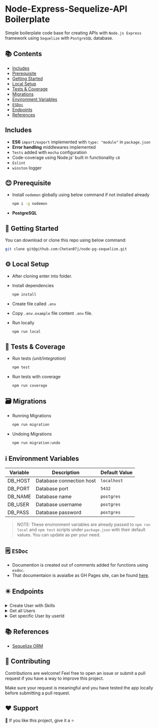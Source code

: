 # Node-Express-Sequelize-API Boilerplate <!-- omit in toc -->

Simple boilerplate code base for creating APIs with `Node.js Express` framework using `Sequelize` with `PostgreSQL` database.

## 📚 Contents <!-- omit in toc -->

- [Includes](#includes)
- [Prerequisite](#prerequisite)
- [Getting Started](#getting-started)
- [Local Setup](#local-setup)
- [Tests \& Coverage](#tests--coverage)
- [Migrations](#migrations)
- [Environment Variables](#environment-variables)
- [`ESDoc`](#esdoc)
- [Endpoints](#endpoints)
- [References](#references)

## Includes

- **ES6** `import/export` implemented with `type: "module"` in `package.json`
- **Error handling** middlewares implemented
- `Tests` added with `mocha` configuration
- Code-coverage using Node.js' built in functionality `c8`
- `Eslint`
- `winston` logger

## 😊 Prerequisite

- Install `nodemon` globally using below command if not installed already

  ```sh
  npm i -g nodemon
  ```

- **PostgreSQL**

## 🚀 Getting Started

You can download or clone this repo using below command:

```sh
git clone git@github.com:Chetan07j/node-pg-sequelize.git
```

## ⚙️ Local Setup

- After cloning enter into folder.
- Install dependencies

  ```sh
  npm install
  ```

- Create file called `.env`
- Copy `.env.example` file content `.env` file.

- Run locally

  ```sh
  npm run local
  ```

## 🧪 Tests & Coverage

- Run tests *(unit/integration)*

  ```sh
  npm test
  ```

- Run tests with coverage

  ```sh
  npm run coverage
  ```

## 🗃️ Migrations

- Running Migrations

  ```sh
  npm run migration
  ```

- Undoing Migrations

  ```sh
  npm run migration:undo
  ```

## ℹ️ Environment Variables

| Variable | Description              | Default Value |
| -------- | ------------------------ | ------------- |
| DB_HOST  | Database connection host | `localhost`   |
| DB_PORT  | Database port            | `5432`        |
| DB_NAME  | Database name            | `postgres`    |
| DB_USER  | Database username        | `postgres`    |
| DB_PASS  | Database password        | `postgres`    |

> NOTE: These environment variables are already passed to `npm run local` and `npm test` scripts under `package.json` with their default values. You can update as per your need.

## 🗒️ `ESDoc`

- Documention is created out of comments added for functions using `esdoc`.
- That documentaion is avaialbe as GH Pages site, can be found [here](https://chetan07j.github.io/node-pg-sequelize-boilerplate/).

## ✴️ Endpoints

<!-- Create User with Skills -->
<details>
    <summary>Create User with Skills</summary>

  ```sh
  curl --location --request POST 'localhost:3000/v1/users' \
  --header 'Content-Type: application/json' \
  --data-raw '{
      "firstName": "Chetan",
      "lastName": "Patil",
      "gender": "Male",
      "skills": [
          {
              "name": "Node.js",
              "proficiency": "Advanced"
          }
      ]
  }'
  ```

</details>

<!-- Get all `Users` -->
<details>
    <summary>Get all Users</summary>

    ```sh
    # Request
    
    curl --location --request GET 'localhost:3000/v1/users'

    #Response

    {
      "success": true,
      "body": [
        {
          "id": 1,
          "firstName": "First1",
          "lastName": "Last",
          "gender": "Male",
          "createdAt": "2022-03-20T10:11:41.860Z",
          "updatedAt": "2022-03-20T10:11:41.860Z",
          "skills": [
            {
              "id": 1,
              "userId": 1,
              "name": "Node.js",
              "proficiency": "Advanced",
              "createdAt": "2022-03-20T10:11:41.867Z",
              "updatedAt": "2022-03-20T10:11:41.867Z"
            }
          ]
        }
      ]
    }

    ```

</details>

<!-- Get specific `User` by `userId` -->
<details>
    <summary>Get specific User by userId</summary>

    ```sh
    # Request

    curl --location --request GET 'localhost:3000/v1/users/1'

    # Response

    {
      "success": true,
      "body": {
        "id": 1,
        "firstName": "Chetan",
        "lastName": "Patil",
        "gender": "Male",
        "createdAt": "2022-03-20T20:39:17.912Z",
        "updatedAt": "2022-03-20T20:39:17.912Z",
        "skills": [
          {
            "id": 1,
            "userId": 1,
            "name": "Node.js",
            "proficiency": "Advanced",
            "createdAt": "2022-03-20T20:39:17.962Z",
            "updatedAt": "2022-03-20T20:39:17.962Z"
          }
        ]
      }
    }
    ```
</details>

## 📚 References

- [Sequelize ORM](https://sequelize.org/v6/)

## 🤗 Contributing

Contributions are welcome! Feel free to open an issue or submit a pull request if you have a way to improve this project.

Make sure your request is meaningful and you have tested the app locally before submitting a pull request.

## ♥️ Support

💙 If you like this project, give it a ⭐
